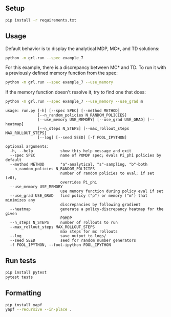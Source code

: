 ## Setup
```bash
pip install -r requirements.txt
```

## Usage

Default behavior is to display the analytical MDP, MC*, and TD solutions:
```bash
python -m grl.run --spec example_7
```

For this example, there is a discrepancy between MC* and TD. To run it with a previously defined memory function from the spec:
```bash
python -m grl.run --spec example_7 --use_memory
```

If the memory function doesn't resolve it, try to find one that does:
```bash
python -m grl.run --spec example_7 --use_memory --use_grad m
```

```
usage: run.py [-h] [--spec SPEC] [--method METHOD]
              [--n_random_policies N_RANDOM_POLICIES]
              [--use_memory USE_MEMORY] [--use_grad USE_GRAD] [--heatmap]
              [--n_steps N_STEPS] [--max_rollout_steps MAX_ROLLOUT_STEPS]
              [--log] [--seed SEED] [-f FOOL_IPYTHON]

optional arguments:
  -h, --help            show this help message and exit
  --spec SPEC           name of POMDP spec; evals Pi_phi policies by default
  --method METHOD       "a"-analytical, "s"-sampling, "b"-both
  --n_random_policies N_RANDOM_POLICIES
                        number of random policies to eval; if set (>0),
                        overrides Pi_phi
  --use_memory USE_MEMORY
                        use memory function during policy eval if set
  --use_grad USE_GRAD   find policy ("p") or memory ("m") that minimizes any
                        discrepancies by following gradient
  --heatmap             generate a policy-discrepancy heatmap for the given
                        POMDP
  --n_steps N_STEPS     number of rollouts to run
  --max_rollout_steps MAX_ROLLOUT_STEPS
                        max steps for mc rollouts
  --log                 save output to logs/
  --seed SEED           seed for random number generators
  -f FOOL_IPYTHON, --fool-ipython FOOL_IPYTHON
```

## Run tests
```bash
pip install pytest
pytest tests
```

## Formatting
```bash
pip install yapf
yapf --recursive --in-place .
```
